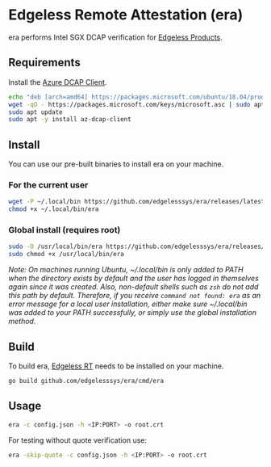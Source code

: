 # Edgeless Remote Attestation (era)

era performs Intel SGX DCAP verification for [Edgeless Products](https://www.edgeless.systems/products).


## Requirements

Install the [Azure DCAP Client](https://github.com/microsoft/Azure-DCAP-Client).

```bash
echo "deb [arch=amd64] https://packages.microsoft.com/ubuntu/18.04/prod bionic main" | sudo tee /etc/apt/sources.list.d/msprod.list
wget -qO - https://packages.microsoft.com/keys/microsoft.asc | sudo apt-key add -
sudo apt update
sudo apt -y install az-dcap-client
```

## Install
You can use our pre-built binaries to install era on your machine.
### For the current user
```bash
wget -P ~/.local/bin https://github.com/edgelesssys/era/releases/latest/download/era
chmod +x ~/.local/bin/era
```
### Global install (requires root)
```bash
sudo -O /usr/local/bin/era https://github.com/edgelesssys/era/releases/latest/download/era
sudo chmod +x /usr/local/bin/era
```

*Note: On machines running Ubuntu, ~/.local/bin is only added to PATH when the directory exists by default and the user has logged in themselves again since it was created. Also, non-default shells such as `zsh` do not add this path by default. Therefore, if you receive `command not found: era` as an error message for a local user installation, either make sure ~/.local/bin was added to your PATH successfully, or simply use the global installation method.*


## Build
To build era, [Edgeless RT](https://github.com/edgelesssys/edgelessrt) needs to be installed on your machine.
   
```bash
go build github.com/edgelesssys/era/cmd/era
```

## Usage

```bash
era -c config.json -h <IP:PORT> -o root.crt
```

For testing without quote verification use:

```bash
era -skip-quote -c config.json -h <IP:PORT> -o root.crt
```
